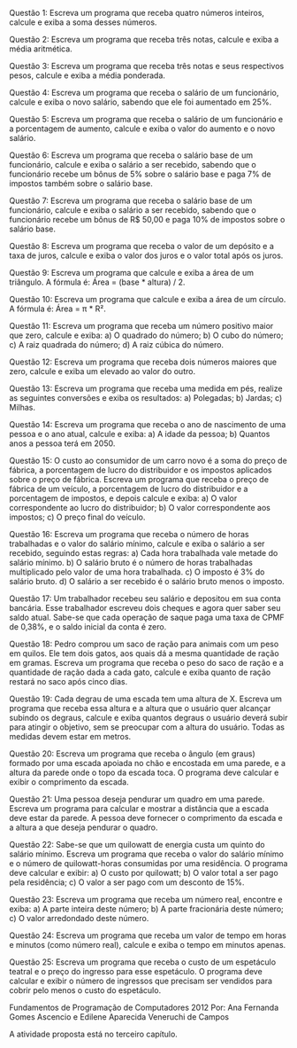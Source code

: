 Questão 1:
Escreva um programa que receba quatro números inteiros, calcule e exiba a soma desses números.

Questão 2:
Escreva um programa que receba três notas, calcule e exiba a média aritmética.

Questão 3:
Escreva um programa que receba três notas e seus respectivos pesos, calcule e exiba a média ponderada.

Questão 4:
Escreva um programa que receba o salário de um funcionário, calcule e exiba o novo salário, sabendo que ele foi aumentado em 25%.

Questão 5:
Escreva um programa que receba o salário de um funcionário e a porcentagem de aumento, calcule e exiba o valor do aumento e o novo salário.

Questão 6:
Escreva um programa que receba o salário base de um funcionário, calcule e exiba o salário a ser recebido, sabendo que o funcionário recebe um bônus de 5% sobre o salário base e paga 7% de impostos também sobre o salário base.

Questão 7:
Escreva um programa que receba o salário base de um funcionário, calcule e exiba o salário a ser recebido, sabendo que o funcionário recebe um bônus de R$ 50,00 e paga 10% de impostos sobre o salário base.

Questão 8:
Escreva um programa que receba o valor de um depósito e a taxa de juros, calcule e exiba o valor dos juros e o valor total após os juros.

Questão 9:
Escreva um programa que calcule e exiba a área de um triângulo. A fórmula é: Área = (base * altura) / 2.

Questão 10:
Escreva um programa que calcule e exiba a área de um círculo. A fórmula é: Área = π * R².

Questão 11:
Escreva um programa que receba um número positivo maior que zero, calcule e exiba:
a) O quadrado do número;
b) O cubo do número;
c) A raiz quadrada do número;
d) A raiz cúbica do número.

Questão 12:
Escreva um programa que receba dois números maiores que zero, calcule e exiba um elevado ao valor do outro.

Questão 13:
Escreva um programa que receba uma medida em pés, realize as seguintes conversões e exiba os resultados:
a) Polegadas;
b) Jardas;
c) Milhas.

Questão 14:
Escreva um programa que receba o ano de nascimento de uma pessoa e o ano atual, calcule e exiba:
a) A idade da pessoa;
b) Quantos anos a pessoa terá em 2050.

Questão 15:
O custo ao consumidor de um carro novo é a soma do preço de fábrica, a porcentagem de lucro do distribuidor e os impostos aplicados sobre o preço de fábrica. Escreva um programa que receba o preço de fábrica de um veículo, a porcentagem de lucro do distribuidor e a porcentagem de impostos, e depois calcule e exiba:
a) O valor correspondente ao lucro do distribuidor;
b) O valor correspondente aos impostos;
c) O preço final do veículo.

Questão 16:
Escreva um programa que receba o número de horas trabalhadas e o valor do salário mínimo, calcule e exiba o salário a ser recebido, seguindo estas regras:
a) Cada hora trabalhada vale metade do salário mínimo.
b) O salário bruto é o número de horas trabalhadas multiplicado pelo valor de uma hora trabalhada.
c) O imposto é 3% do salário bruto.
d) O salário a ser recebido é o salário bruto menos o imposto.

Questão 17:
Um trabalhador recebeu seu salário e depositou em sua conta bancária. Esse trabalhador escreveu dois cheques e agora quer saber seu saldo atual. Sabe-se que cada operação de saque paga uma taxa de CPMF de 0,38%, e o saldo inicial da conta é zero.

Questão 18:
Pedro comprou um saco de ração para animais com um peso em quilos. Ele tem dois gatos, aos quais dá a mesma quantidade de ração em gramas. Escreva um programa que receba o peso do saco de ração e a quantidade de ração dada a cada gato, calcule e exiba quanto de ração restará no saco após cinco dias.

Questão 19:
Cada degrau de uma escada tem uma altura de X. Escreva um programa que receba essa altura e a altura que o usuário quer alcançar subindo os degraus, calcule e exiba quantos degraus o usuário deverá subir para atingir o objetivo, sem se preocupar com a altura do usuário. Todas as medidas devem estar em metros.

Questão 20:
Escreva um programa que receba o ângulo (em graus) formado por uma escada apoiada no chão e encostada em uma parede, e a altura da parede onde o topo da escada toca. O programa deve calcular e exibir o comprimento da escada.

Questão 21:
Uma pessoa deseja pendurar um quadro em uma parede. Escreva um programa para calcular e mostrar a distância que a escada deve estar da parede. A pessoa deve fornecer o comprimento da escada e a altura a que deseja pendurar o quadro.

Questão 22:
Sabe-se que um quilowatt de energia custa um quinto do salário mínimo. Escreva um programa que receba o valor do salário mínimo e o número de quilowatt-horas consumidas por uma residência. O programa deve calcular e exibir:
a) O custo por quilowatt;
b) O valor total a ser pago pela residência;
c) O valor a ser pago com um desconto de 15%.

Questão 23:
Escreva um programa que receba um número real, encontre e exiba:
a) A parte inteira deste número;
b) A parte fracionária deste número;
c) O valor arredondado deste número.

Questão 24:
Escreva um programa que receba um valor de tempo em horas e minutos (como número real), calcule e exiba o tempo em minutos apenas.

Questão 25:
Escreva um programa que receba o custo de um espetáculo teatral e o preço do ingresso para esse espetáculo. O programa deve calcular e exibir o número de ingressos que precisam ser vendidos para cobrir pelo menos o custo do espetáculo.

Fundamentos de Programação de Computadores 2012
Por: Ana Fernanda Gomes Ascencio e
Edilene Aparecida Veneruchi de Campos

A atividade proposta está no terceiro capítulo.
